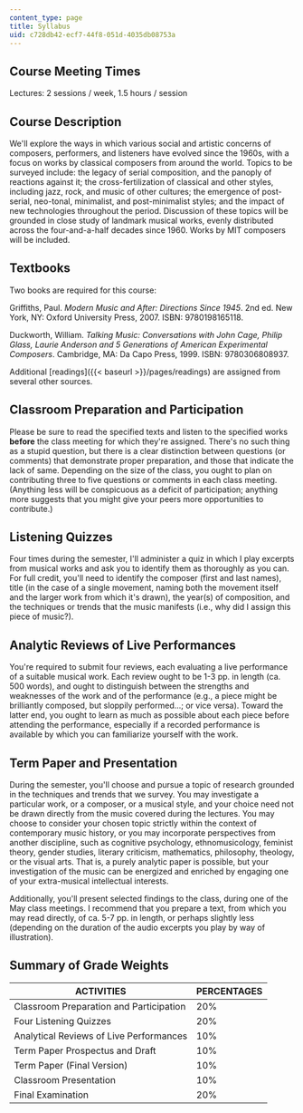 ```yaml
---
content_type: page
title: Syllabus
uid: c728db42-ecf7-44f8-051d-4035db08753a
---
```


Course Meeting Times
--------------------

Lectures: 2 sessions / week, 1.5 hours / session

Course Description
------------------

We'll explore the ways in which various social and artistic concerns of composers, performers, and listeners have evolved since the 1960s, with a focus on works by classical composers from around the world. Topics to be surveyed include: the legacy of serial composition, and the panoply of reactions against it; the cross-fertilization of classical and other styles, including jazz, rock, and music of other cultures; the emergence of post-serial, neo-tonal, minimalist, and post-minimalist styles; and the impact of new technologies throughout the period. Discussion of these topics will be grounded in close study of landmark musical works, evenly distributed across the four-and-a-half decades since 1960. Works by MIT composers will be included.

Textbooks
---------

Two books are required for this course:

Griffiths, Paul. _Modern Music and After: Directions Since 1945_. 2nd ed. New York, NY: Oxford University Press, 2007. ISBN: 9780198165118.

Duckworth, William. _Talking Music: Conversations with John Cage, Philip Glass, Laurie Anderson and 5 Generations of American Experimental Composers_. Cambridge, MA: Da Capo Press, 1999. ISBN: 9780306808937.

Additional [readings]({{< baseurl >}}/pages/readings) are assigned from several other sources.

Classroom Preparation and Participation
---------------------------------------

Please be sure to read the specified texts and listen to the specified works **before** the class meeting for which they're assigned. There's no such thing as a stupid question, but there is a clear distinction between questions (or comments) that demonstrate proper preparation, and those that indicate the lack of same. Depending on the size of the class, you ought to plan on contributing three to five questions or comments in each class meeting. (Anything less will be conspicuous as a deficit of participation; anything more suggests that you might give your peers more opportunities to contribute.)

Listening Quizzes
-----------------

Four times during the semester, I'll administer a quiz in which I play excerpts from musical works and ask you to identify them as thoroughly as you can. For full credit, you'll need to identify the composer (first and last names), title (in the case of a single movement, naming both the movement itself and the larger work from which it's drawn), the year(s) of composition, and the techniques or trends that the music manifests (i.e., why did I assign this piece of music?).

Analytic Reviews of Live Performances
-------------------------------------

You're required to submit four reviews, each evaluating a live performance of a suitable musical work. Each review ought to be 1-3 pp. in length (ca. 500 words), and ought to distinguish between the strengths and weaknesses of the work and of the performance (e.g., a piece might be brilliantly composed, but sloppily performed...; or vice versa). Toward the latter end, you ought to learn as much as possible about each piece before attending the performance, especially if a recorded performance is available by which you can familiarize yourself with the work.

Term Paper and Presentation
---------------------------

During the semester, you'll choose and pursue a topic of research grounded in the techniques and trends that we survey. You may investigate a particular work, or a composer, or a musical style, and your choice need not be drawn directly from the music covered during the lectures. You may choose to consider your chosen topic strictly within the context of contemporary music history, or you may incorporate perspectives from another discipline, such as cognitive psychology, ethnomusicology, feminist theory, gender studies, literary criticism, mathematics, philosophy, theology, or the visual arts. That is, a purely analytic paper is possible, but your investigation of the music can be energized and enriched by engaging one of your extra-musical intellectual interests.

Additionally, you'll present selected findings to the class, during one of the May class meetings. I recommend that you prepare a text, from which you may read directly, of ca. 5-7 pp. in length, or perhaps slightly less (depending on the duration of the audio excerpts you play by way of illustration).

Summary of Grade Weights
------------------------

| ACTIVITIES | PERCENTAGES |
| --- | --- |
| Classroom Preparation and Participation | 20% |
| Four Listening Quizzes | 20% |
| Analytical Reviews of Live Performances | 10% |
| Term Paper Prospectus and Draft | 10% |
| Term Paper (Final Version) | 10% |
| Classroom Presentation | 10% |
| Final Examination | 20%